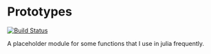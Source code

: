 # Prototypes

[![Build Status](https://github.com/eloualic/Prototypes.jl/actions/workflows/CI.yml/badge.svg?branch=main)](https://github.com/eloualic/Prototypes.jl/actions/workflows/CI.yml?query=branch%3Amain)

A placeholder module for some functions that I use in julia frequently.